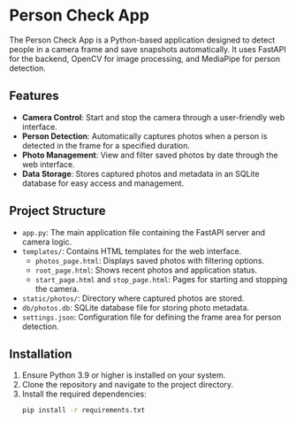 # Person Check App

The Person Check App is a Python-based application designed to detect people in a camera frame and save snapshots automatically. It uses FastAPI for the backend, OpenCV for image processing, and MediaPipe for person detection.

## Features

- **Camera Control**: Start and stop the camera through a user-friendly web interface.
- **Person Detection**: Automatically captures photos when a person is detected in the frame for a specified duration.
- **Photo Management**: View and filter saved photos by date through the web interface.
- **Data Storage**: Stores captured photos and metadata in an SQLite database for easy access and management.

## Project Structure

- `app.py`: The main application file containing the FastAPI server and camera logic.
- `templates/`: Contains HTML templates for the web interface.
  - `photos_page.html`: Displays saved photos with filtering options.
  - `root_page.html`: Shows recent photos and application status.
  - `start_page.html` and `stop_page.html`: Pages for starting and stopping the camera.
- `static/photos/`: Directory where captured photos are stored.
- `db/photos.db`: SQLite database file for storing photo metadata.
- `settings.json`: Configuration file for defining the frame area for person detection.

## Installation

1. Ensure Python 3.9 or higher is installed on your system.
2. Clone the repository and navigate to the project directory.
3. Install the required dependencies:
   ```bash
   pip install -r requirements.txt